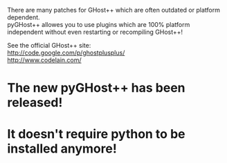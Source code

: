 There are many patches for GHost++ which are often outdated or platform dependent.<br />
pyGHost++ allowes you to use plugins which are 100% platform independent without even restarting or recompiling GHost++!

See the official GHost++ site:<br />
http://code.google.com/p/ghostplusplus/<br />
http://www.codelain.com/

# The new pyGHost++ has been released! #
# It doesn't require python to be installed anymore! #